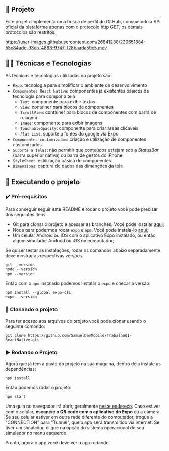 ## 📱 Projeto

Este projeto implementa uma busca de perfil do GitHub, consumindo a API oficial da plataforma apenas com o protocolo http GET, os demais protocolos são restritos.

https://user-images.githubusercontent.com/26841238/230651884-55c84ade-93cb-4893-9747-f28baada59c5.mov

## 🧑‍💻 Técnicas e Tecnologias

As técnicas e tecnologias utilizadas no projeto são:

- `Expo`: tecnologia para simplificar o ambiente de desenvolvimento
- `Componentes React Native`: componentes já existentes básicos da tecnologia para compor a tela
  - `Text`: componente para exibir textos
  - `View`: container para blocos de componentes
  - `ScrollView`: container para blocos de componentes com barra de rolagem
  - `Image`: componente para exibir imagens
  - `TouchableOpacity`: componente para criar áreas clicáveis
  - `Flat List`: suporte a fontes do google via Expo
- `Componentes customizados`: criação e utilização de componentes customizados
- `Suporte a telas`: não permitir que conteúdos estejam sob a *StatusBar* (barra superior nativa) ou barra de gestos do iPhone
- `StyleSheet`: estilização básica de componentes
- `Dimensions`: captura de dados das dimenções da tela

## 📲 Executando o projeto

### ✔️ Pré-requisitos

Para conseguir seguir este README e rodar o projeto você pode precisar dos seguintes itens:
- Git para clonar o projeto e acessar as branches. Você pode instalar [aqui](https://git-scm.com/downloads);
- Node para podermos rodar `expo` e `npm`. Você pode instala-lo [aqui](https://nodejs.org/en/);
- Um celular Android ou iOS com o aplicativo Expo instalado, ou então algum simulador Android ou iOS no computador;

Se quiser testar as instalações, rodar os comandos abaixo separadamente deve mostrar as respectivas versões.

```
git --version
node --version
npm --version
```

Então com o `npm` instalado podemos instalar o `expo` e checar a versão:
```
npm install --global expo-cli
expo --version
```

### 🐙 Clonando o projeto

Para ter acesso aos arquivos do projeto você pode clonar usando o seguinte comando:

```
git clone https://github.com/SamuelDevMobile/Trabalho01-ReactNative.git
```

### ▶️ Rodando o Projeto

Agora que já tem a pasta do projeto na sua máquina, dentro dela instale as dependências:
```
npm install
```

Então podemos rodar o projeto:
```
npm start
```

Uma guia no navegador irá abrir, geralmente [neste endereço](http://localhost:19002/).
Caso estiver com o celular, **escaneie o QR code com o aplicativo do Expo** ou a câmera.
Se seu celular estiver em outra rede diferente do computador, troque a "CONNECTION" para "Tunnel", que o app será transmitido via internet.
Se tiver um simulador, clique na opção do sistema operacional do seu simulador no menu esquerdo.

Pronto, agora o app você deve ver o app rodando.
